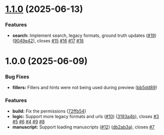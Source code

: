 # [1.1.0](https://github.com/ragaeeb/tahqiq/compare/v1.0.0...v1.1.0) (2025-06-13)


### Features

* **search:** Implement search, legacy formats, ground truth updates ([#19](https://github.com/ragaeeb/tahqiq/issues/19)) ([9049e42](https://github.com/ragaeeb/tahqiq/commit/9049e421c9a158af2448fd4d1d109ff1fd8b98d9)), closes [#15](https://github.com/ragaeeb/tahqiq/issues/15) [#16](https://github.com/ragaeeb/tahqiq/issues/16) [#17](https://github.com/ragaeeb/tahqiq/issues/17) [#18](https://github.com/ragaeeb/tahqiq/issues/18)

# 1.0.0 (2025-06-09)


### Bug Fixes

* **fillers:** Fillers and hints were not being used during preview ([bb5dd89](https://github.com/ragaeeb/tahqiq/commit/bb5dd89e937e6efdab92b385e31a185c5c8cc8eb))


### Features

* **build:** Fix the permissions ([72ffb54](https://github.com/ragaeeb/tahqiq/commit/72ffb549efb74d52ce43444803f36f084d83329d))
* **logic:** Support more legacy formats and urls ([#10](https://github.com/ragaeeb/tahqiq/issues/10)) ([3193a4b](https://github.com/ragaeeb/tahqiq/commit/3193a4bd75635737b107e462269b772a4feb5212)), closes [#3](https://github.com/ragaeeb/tahqiq/issues/3) [#5](https://github.com/ragaeeb/tahqiq/issues/5) [#6](https://github.com/ragaeeb/tahqiq/issues/6) [#4](https://github.com/ragaeeb/tahqiq/issues/4) [#9](https://github.com/ragaeeb/tahqiq/issues/9) [#8](https://github.com/ragaeeb/tahqiq/issues/8)
* **manuscript:** Support loading manuscripts ([#12](https://github.com/ragaeeb/tahqiq/issues/12)) ([db2ab3a](https://github.com/ragaeeb/tahqiq/commit/db2ab3a7c190197130733b42fc8967ea497e58ca)), closes [#7](https://github.com/ragaeeb/tahqiq/issues/7)
